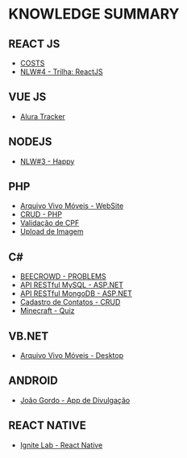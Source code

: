 # KNOWLEDGE SUMMARY

## REACT JS

- <a href="https://github.com/Guilherme-Maciel/costs">COSTS</a>
- <a href="https://github.com/Guilherme-Maciel/NLW-4-ReactJS">NLW#4 - Trilha: ReactJS</a>

## VUE JS

- <a href="https://github.com/Guilherme-Maciel/alura-tracker">Alura Tracker</a>

## NODEJS

- <a href="https://github.com/Guilherme-Maciel/NLW-3-HAPPY">NLW#3 - Happy</a>

## PHP

- <a href="https://github.com/Guilherme-Maciel/ArquivoVivo-Website">Arquivo Vivo Móveis - WebSite</a>
- <a href="https://github.com/Guilherme-Maciel/crud-php">CRUD - PHP</a>
- <a href="https://github.com/Guilherme-Maciel/validacao-cpf">Validação de CPF</a>
- <a href="https://github.com/Guilherme-Maciel/image-upload-php">Upload de Imagem</a>

## C#

- <a href="https://github.com/Guilherme-Maciel/CSHARP-Beecrowd_Problems">BEECROWD - PROBLEMS</a>
- <a href="https://github.com/Guilherme-Maciel/webapi-aspnet">API RESTful MySQL - ASP.NET</a>
- <a href="https://github.com/Guilherme-Maciel/API_ASP.NET-MongoDB">API RESTful MongoDB - ASP.NET</a>
- <a href="https://github.com/Guilherme-Maciel/Cadastro-Contatos_ASPNET">Cadastro de Contatos - CRUD</a>
- <a href="https://github.com/Guilherme-Maciel/Minecraft_Quiz_Minigame">Minecraft - Quiz</a>

## VB.NET

- <a href="https://github.com/Guilherme-Maciel/ArquivoVivo-Desktop">Arquivo Vivo Móveis - Desktop</a>

## ANDROID

- <a href="https://github.com/Guilherme-Maciel/J.Gordo-EclipseAndroid">João Gordo - App de Divulgação</a>

## REACT NATIVE

- <a href="https://github.com/Guilherme-Maciel/ignite-lab-react-native">Ignite Lab - React Native</a>


